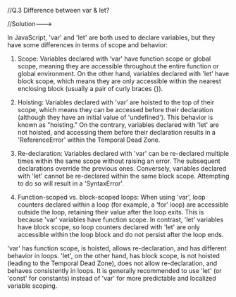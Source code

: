 //Q.3 Difference between var & let?

//Solution--->

In JavaScript, 'var' and 'let' are both used to declare variables, but they have some differences in terms of scope and behavior:

1. Scope: Variables declared with 'var' have function scope or global scope, meaning they are accessible throughout the entire function or global environment. On the other hand, variables declared with 'let' have block scope, which means they are only accessible within the nearest enclosing block (usually a pair of curly braces {}).

2. Hoisting: Variables declared with 'var' are hoisted to the top of their scope, which means they can be accessed before their declaration (although they have an initial value of 'undefined'). This behavior is known as "hoisting." On the contrary, variables declared with 'let' are not hoisted, and accessing them before their declaration results in a 'ReferenceError' within the Temporal Dead Zone.

3. Re-declaration: Variables declared with 'var' can be re-declared multiple times within the same scope without raising an error. The subsequent declarations override the previous ones. Conversely, variables declared with 'let' cannot be re-declared within the same block scope. Attempting to do so will result in a 'SyntaxError'.

4. Function-scoped vs. block-scoped loops: When using 'var', loop counters declared within a loop (for example, a 'for' loop) are accessible outside the loop, retaining their value after the loop exits. This is because 'var' variables have function scope. In contrast, 'let' variables have block scope, so loop counters declared with 'let' are only accessible within the loop block and do not persist after the loop ends.

'var' has function scope, is hoisted, allows re-declaration, and has different behavior in loops. 'let', on the other hand, has block scope, is not hoisted (leading to the Temporal Dead Zone), does not allow re-declaration, and behaves consistently in loops. It is generally recommended to use 'let' (or 'const' for constants) instead of 'var' for more predictable and localized variable scoping.